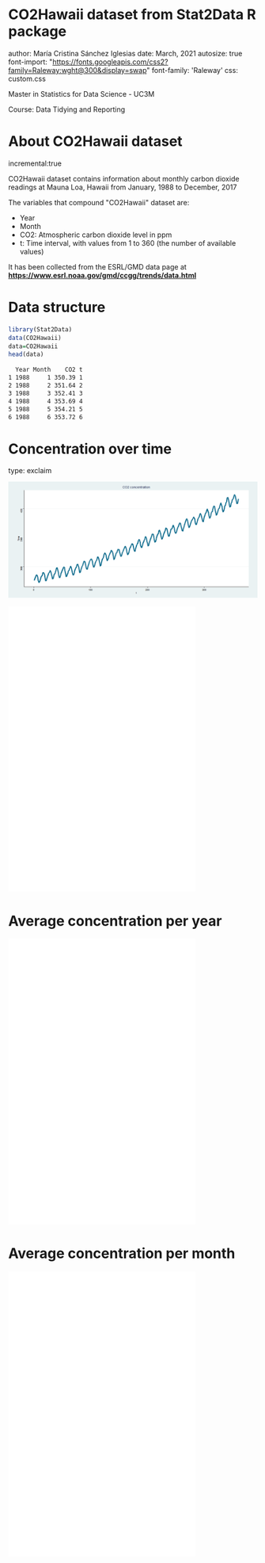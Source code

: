 CO2Hawaii dataset from Stat2Data R package
========================================================
author: María Cristina Sánchez Iglesias
date: March, 2021
autosize: true
font-import: "https://fonts.googleapis.com/css2?family=Raleway:wght@300&display=swap"
font-family: 'Raleway'
css: custom.css



Master in Statistics for Data Science - UC3M

Course: Data Tidying and Reporting

About CO2Hawaii dataset
========================================================
incremental:true

CO2Hawaii dataset contains information about monthly carbon dioxide readings at Mauna Loa, Hawaii from January, 1988 to December, 2017

The variables that compound "CO2Hawaii" dataset are:

- Year
- Month
- CO2: Atmospheric carbon dioxide level in ppm
- t: Time interval, with values from 1 to 360 (the number of available values)

It has been collected from the ESRL/GMD data page at <span style="font-weight: bold; text-decoration-line: underline"> <https://www.esrl.noaa.gov/gmd/ccgg/trends/data.html></span>

Data structure
========================================================


```r
library(Stat2Data)
data(CO2Hawaii)
data=CO2Hawaii
head(data)
```

```
  Year Month    CO2 t
1 1988     1 350.39 1
2 1988     2 351.64 2
3 1988     3 352.41 3
4 1988     4 353.69 4
5 1988     5 354.21 5
6 1988     6 353.72 6
```


Concentration over time
========================================================
type: exclaim

![plot of chunk unnamed-chunk-2](index-figure/unnamed-chunk-2-1.png)

<div class="p_iframe">
<iframe frameborder="0" seamless='seamless' scrolling=no src="time_serie.html"></iframe>
</div>



Average concentration per year
========================================================


<style>
  .p_iframe iframe {
    width:75%;
    height:576px;
}
</style>

<div class="p_iframe">
<iframe frameborder="0" seamless='seamless' scrolling=no src="plotly.html"></iframe>
</div>


Average concentration per month
========================================================



<div class="p_iframe">
<iframe frameborder="0" seamless='seamless' scrolling=no src="plotly_mean.html"></iframe>
</div>



